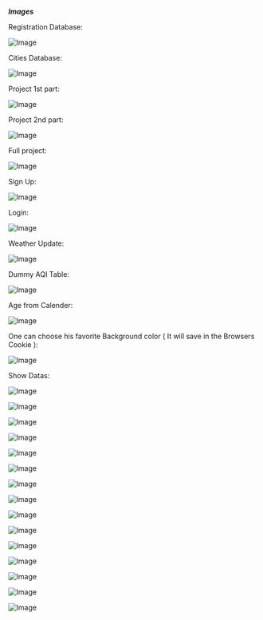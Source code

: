 

***Images***

Registration Database:

![Image](https://github.com/user-attachments/assets/1576275d-81a1-4624-a082-57b9b96add77)

Cities Database:

![Image](https://github.com/user-attachments/assets/78076a12-8626-419a-ab5e-bc3402263b86)

Project 1st part:

![Image](https://github.com/user-attachments/assets/22b3f6d3-30c6-4a2b-8da7-581937a6ab0a)

Project 2nd part:

![Image](https://github.com/user-attachments/assets/f3f854b9-b272-4311-bd71-84903d72a85a)

Full project:

![Image](https://github.com/user-attachments/assets/0bc37ab2-cd53-4c58-baca-dc132c0c1f04)

Sign Up:

![Image](https://github.com/user-attachments/assets/ed45fd54-53e6-4baf-b9e3-503273ee34b6)

Login:

![Image](https://github.com/user-attachments/assets/4b4a8246-ad31-4762-8a77-606279a6a43e)

Weather Update:

![Image](https://github.com/user-attachments/assets/3e45105b-8382-47e3-8e9a-7d569ee468ca)

Dummy AQI Table:

![Image](https://github.com/user-attachments/assets/98751c3f-be79-4ee5-9719-96c5109a733f)

Age from Calender:

![Image](https://github.com/user-attachments/assets/967a04ca-e1c2-4dcd-810a-ee26e24a97c6)

One can choose his favorite Background color ( It will save in the Browsers Cookie ):

![Image](https://github.com/user-attachments/assets/a09d1e08-20f3-44dc-906f-b0ac2e9e21e9)

Show Datas:

![Image](https://github.com/user-attachments/assets/f14a9a9b-ebf3-4eb4-aeca-847f0c8c1b2b)



![Image](https://github.com/user-attachments/assets/3122f487-6a5a-48d3-894a-5b6955795b48)


![Image](https://github.com/user-attachments/assets/d7db0eef-22ce-4e6a-b925-fe8eb3218ecb)


![Image](https://github.com/user-attachments/assets/b6a29b94-724c-4bb6-8768-ca2f24f22afb)


![Image](https://github.com/user-attachments/assets/68c4a1ba-cdd8-4e9d-81ac-6a12433f02d8)


![Image](https://github.com/user-attachments/assets/ac811e35-e850-4ed5-8c13-96045a1e874d)


![Image](https://github.com/user-attachments/assets/17c27463-01fd-4543-acd6-154e5cfea0ac)


![Image](https://github.com/user-attachments/assets/05b5d4a9-1250-4c9a-bbb5-a2e7a9a35e4b)


![Image](https://github.com/user-attachments/assets/d270b13a-23a1-4b59-8b44-d2e34d3b82b1)


![Image](https://github.com/user-attachments/assets/034b42df-e18a-4229-bbc9-6de354f807be)


![Image](https://github.com/user-attachments/assets/2ca61d1d-a404-49f4-b632-aef6c0e7d164)


![Image](https://github.com/user-attachments/assets/35b6e44f-1cf5-4b88-864e-dcca22c23cff)


![Image](https://github.com/user-attachments/assets/88212761-7a07-453b-b5be-5db4353d7a37)


![Image](https://github.com/user-attachments/assets/90a335f6-a9c2-4211-989f-a4cb34c5bb02)


![Image](https://github.com/user-attachments/assets/02a4f84f-7c6c-4e89-80af-b9ebe16ef86d)
